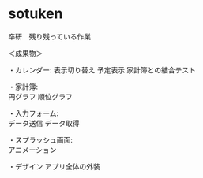 # sotuken

卒研　残り残っている作業

＜成果物＞

・カレンダー:
    表示切り替え
    予定表示
    家計簿との結合テスト
    
・家計簿:   
    円グラフ
    順位グラフ
    
・入力フォーム:    
    データ送信
    データ取得
    
・スプラッシュ画面:  
    アニメーション
    
・デザイン
    アプリ全体の外装
